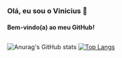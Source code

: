 ### Olá, eu sou o Vinicius 👋
#### Bem-vindo(a) ao meu GitHub!
<!--
**vinicius-lv/vinicius-lv** is a ✨ _special_ ✨ repository because its `README.md` (this file) appears on your GitHub profile.

Here are some ideas to get you started:

- 🔭 I’m currently working on ...
- 🌱 I’m currently learning ...
- 👯 I’m looking to collaborate on ...
- 🤔 I’m looking for help with ...
- 💬 Ask me about ...
- 📫 How to reach me: ...
- 😄 Pronouns: ...
- ⚡ Fun fact: ...
-->
##
![Anurag's GitHub stats](https://github-readme-stats.vercel.app/api?username=vinicius-lv&show_icons=true&theme=dark)
[![Top Langs](https://github-readme-stats.vercel.app/api/top-langs/?username=vinicius-lv&theme=dark)](https://github.com/vinicius-lv/github-readme-stats)




